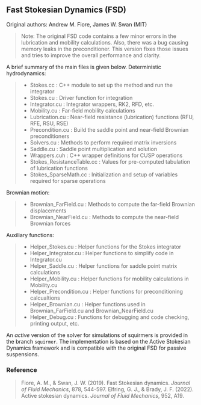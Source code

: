 ## Fast Stokesian Dynamics (FSD)

Original authors: Andrew M. Fiore, James W. Swan (MIT)

>  Note: The original FSD code contains a few minor errors in the lubrication and mobility calculations.
>  Also, there was a bug causing memory leaks in the preconditioner.
>  This version fixes those issues and tries to improve the overall performance and clarity.

A brief summary of the main files is given below. Deterministic hydrodynamics:

>	- Stokes.cc			        : C++ module to set up the method and run the integrator
>	- Stokes.cu			        : Driver function for integration
>	- Integrator.cu			    : Integrator wrappers, RK2, RFD, etc.
>	- Mobility.cu			    : Far-field mobility calculations
>	- Lubrication.cu		    : Near-field resistance (lubrication) functions (RFU, RFE, RSU, RSE)
>	- Precondition.cu		    : Build the saddle point and near-field Brownian preconditioners
>	- Solvers.cu			    : Methods to perform required matrix inversions
>	- Saddle.cu			        : Saddle point multiplication and solution
>	- Wrappers.cuh			    : C++ wrapper definitions for CUSP operations
>	- Stokes_ResistanceTable.cc	: Values for pre-computed tabulation of lubrication functions
>	- Stokes_SparseMath.cc		: Initialization and setup of variables required for sparse operations

Brownian motion:

>	- Brownian_FarField.cu 		: Methods to compute the far-field Brownian displacements
>	- Brownian_NearField.cu		: Methods to compute the near-field Brownian forces

Auxiliary functions:

>	- Helper_Stokes.cu		    : Helper functions for the Stokes integrator	
>	- Helper_Integrator.cu		: Helper functions to simplify code in Integrator.cu
>	- Helper_Saddle.cu		    : Helper functions for saddle point matrix calculations
>	- Helper_Mobility.cu		: Helper functions for mobility calculations in Mobility.cu
>	- Helper_Precondition.cu	: Helper functions for preconditioning calcualtions
>	- Helper_Brownian.cu		: Helper functions used in Brownian_FarField.cu and Brownian_NearField.cu
>	- Helper_Debug.cu		    : Functions for debugging and code checking, printing output, etc.

An *active* version of the solver for simulations of squirmers is provided in the branch `squirmer`.
The implementation is based on the Active Stokesian Dynamics framework 
and is compatible with the original FSD for passive suspensions.

### Reference

> Fiore, A. M., & Swan, J. W. (2019). Fast Stokesian dynamics. *Journal of Fluid Mechanics*, 878, 544-597.
> Elfring, G. J., & Brady, J. F. (2022). Active stokesian dynamics. *Journal of Fluid Mechanics*, 952, A19.
